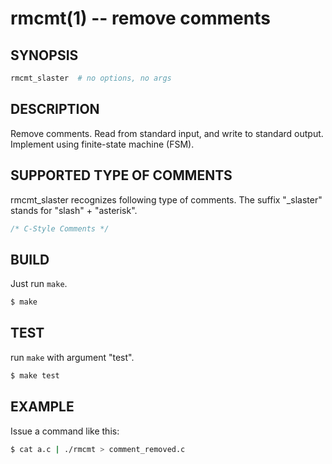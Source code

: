 # rmcmt(1) -- remove comments

## SYNOPSIS
```bash
rmcmt_slaster  # no options, no args
```

## DESCRIPTION
Remove comments.
Read from standard input, and write to standard output.
Implement using finite-state machine (FSM).

## SUPPORTED TYPE OF COMMENTS
rmcmt_slaster recognizes following type of comments. The suffix "_slaster" stands for "slash" + "asterisk".
```cpp
/* C-Style Comments */
```

## BUILD
Just run `make`.
```bash
$ make
```

## TEST
run `make` with argument "test".
```bash
$ make test
```

## EXAMPLE
Issue a command like this:
```bash
$ cat a.c | ./rmcmt > comment_removed.c
```
